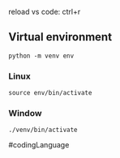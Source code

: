reload vs code: ctrl+r

## Virtual environment
```
python -m venv env
```
### Linux
```
source env/bin/activate
```
### Window
```
./venv/bin/activate
```
#codingLanguage